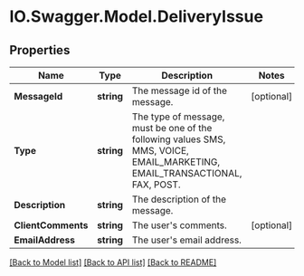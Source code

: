 # IO.Swagger.Model.DeliveryIssue
## Properties

Name | Type | Description | Notes
------------ | ------------- | ------------- | -------------
**MessageId** | **string** | The message id of the message. | [optional] 
**Type** | **string** | The type of message, must be one of the following values SMS, MMS, VOICE, EMAIL_MARKETING, EMAIL_TRANSACTIONAL, FAX, POST. | 
**Description** | **string** | The description of the message. | 
**ClientComments** | **string** | The user&#39;s comments. | [optional] 
**EmailAddress** | **string** | The user&#39;s email address. | 

[[Back to Model list]](../README.md#documentation-for-models) [[Back to API list]](../README.md#documentation-for-api-endpoints) [[Back to README]](../README.md)

